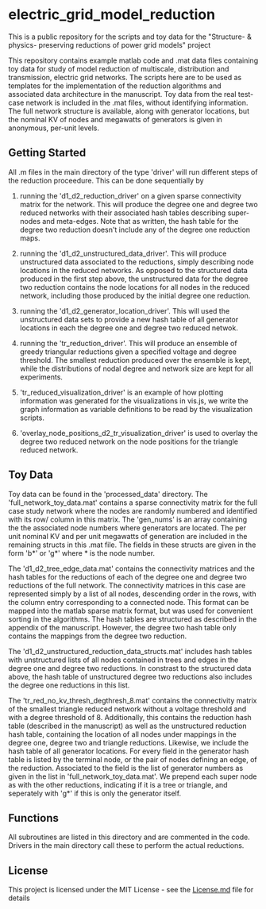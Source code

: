 # electric_grid_model_reduction
This is a public repository for the scripts and toy data for the "Structure- &amp; physics- preserving reductions of power grid models" project

This repository contains example matlab code and .mat data files containing toy data for study of model reduction of multiscale, distribution
and transmission, electric grid networks.  The scripts here are to be used as templates for the implementation of the reduction algorithms and
associated data architecture in the manuscript.  Toy data from the real test-case network is included in the .mat files, without identifying
information.  The full network structure is available, along with generator locations, but the nominal KV of nodes and megawatts of generators is given in anonymous, per-unit levels.

## Getting Started

All .m files in the main directory of the type 'driver' will run different steps of the reduction proceedure.  This can be done sequentially by

1. running the 'd1_d2_reduction_driver' on a given sparse connectivity matrix for the network. This will produce the degree one and degree two reduced networks with their associated hash tables describing super-nodes and meta-edges.  Note that as written, the hash table for the degree two reduction doesn't include any of the degree one reduction maps.

2. running the 'd1_d2_unstructured_data_driver'.  This will produce unstructured data associated to the reductions, simply describing node locations in the reduced networks.  As opposed to the structured data produced in the first step above, the unstructured data for the degree two reduction contains the node locations for all nodes in the reduced network, including those produced by the initial degree one reduction.

3. running the 'd1_d2_generator_location_driver'.  This will used the unstructured data sets to provide a new hash table of all generator locations in each the degree one and degree two reduced netwok.

4. running the 'tr_reduction_driver'.  This will produce an ensemble of greedy triangular reductions given a specified voltage and degree threshold.  The smallest reduction produced over the ensemble is kept, while the distributions of nodal degree and network size are kept for all experiments.

5. 'tr_reduced_visualization_driver' is an example of how plotting information was generated for the visualizations in vis.js, we write the graph information as variable definitions to be read by the visualization scripts.

6. 'overlay_node_positions_d2_tr_visualization_driver' is used to overlay the degree two reduced network on the node positions for the triangle reduced network.


## Toy Data 

Toy data can be found in the 'processed_data' directory.  The 'full_network_toy_data.mat' contains a sparse connectivity 
matrix for the full case 
study network where the nodes are randomly numbered and identified with its row/ column in this matrix.  The 'gen_nums' is an array containing 
the the associated node numbers where generators are located. The per unit nominal KV and per unit megawatts of generation are included in the
remaining structs in this .mat file.  The fields in these structs are given in the form 'b\*' or 'g\*' where \* is the node number.

The 'd1_d2_tree_edge_data.mat' contains the connectivity matrices and the hash tables for the reductions of each of the degree one and degree
two reductions of the full network.  The connectivity matrices in this case are represented simply by a list of all nodes, descending order in
 the rows, with the column entry corresponding to a connected node.  This format can be mapped into the matlab sparse matrix format, but was
 used for convenient sorting in the algorithms.  The hash tables are structured as described in the appendix of the manuscript.  However,
the degree two hash table only contains the mappings from the degree two reduction.

The 'd1_d2_unstructured_reduction_data_structs.mat' includes hash tables with unstructured lists of all nodes contained in trees and edges in 
the degree one and degree two reductions.  In constrast to the structured data above, the hash table of unstructured degree two reductions also
includes the degree one reductions in this list.

The 'tr_red_no_kv_thresh_degthresh_8.mat' contains the connectivity matrix of the smallest triangle reduced network without a voltage threshold
 and with a degree threshold of 8.  Additionally, this contains the reduction hash table (described in the manuscript) as well as the
unstructured reduction hash table, containing the location of all nodes under mappings in the degree one, degree two and triangle reductions.
Likewise, we include the hash table of all generator locations.  For every field in the generator hash table is listed by the terminal node, or
the pair of nodes defining an edge, of the reduction.  Associated to the field is the list of generator numbers as given in the list in 
'full_network_toy_data.mat'.  We prepend each super node as with the other reductions, indicating if it is a tree or triangle, and seperately
 with 'g\*' if this is only the generator itself. 


## Functions

All subroutines are listed in this directory and are commented in the code.  Drivers in the main directory call these to perform the actual 
reductions.

## License

This project is licensed under the MIT License - see the [License.md](https://github.com/cgrudz/electric_grid_model_reduction/blob/master/LICENSE) file for details

